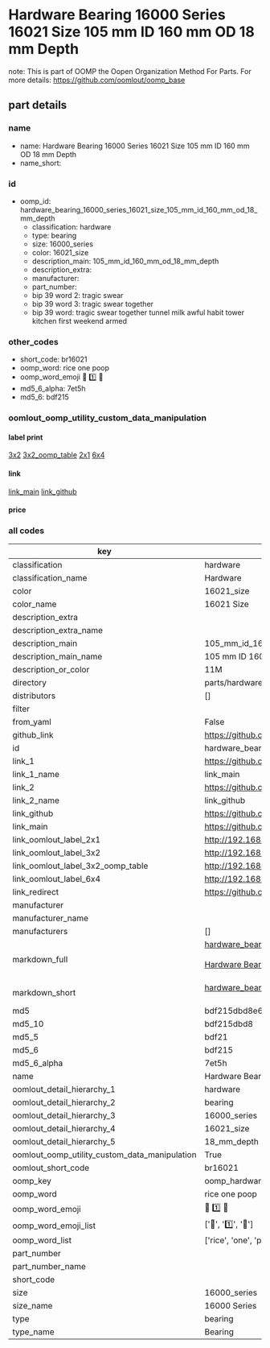 # Hardware Bearing 16000 Series 16021 Size 105 mm ID 160 mm OD 18 mm Depth  

note: This is part of OOMP the Oopen Organization Method For Parts. For more details: https://github.com/oomlout/oomp_base

##  part details
  







### name
* name: Hardware Bearing 16000 Series 16021 Size 105 mm ID 160 mm OD 18 mm Depth
* name_short: 
### id
* oomp_id: hardware_bearing_16000_series_16021_size_105_mm_id_160_mm_od_18_mm_depth
  * classification: hardware
  * type: bearing
  * size: 16000_series
  * color: 16021_size
  * description_main: 105_mm_id_160_mm_od_18_mm_depth
  * description_extra: 
  * manufacturer: 
  * part_number: 
  * bip 39 word 2: tragic swear
  * bip 39 word 3: tragic swear together
  * bip 39 word: tragic swear together tunnel milk awful habit tower kitchen first weekend armed

### other_codes
* short_code: br16021
* oomp_word: rice one poop
* oomp_word_emoji :rice: :one: :poop:
* md5_6_alpha: 7et5h
* md5_6: bdf215






### oomlout_oomp_utility_custom_data_manipulation
#### label print
[3x2](http://192.168.1.245:1112/?label=oomp%207et5h)
[3x2_oomp_table](http://192.168.1.108:1112/?label=oomp%207et5h)
[2x1](http://192.168.1.242:1112/?label=oomp%207et5h)
[6x4](http://192.168.1.55:1112/?label=oomp%207et5h)    

#### link

[link_main](https://github.com/oomlout/oomlout_oomp_version_1_messy/tree/main/parts/hardware_bearing_16000_series_16021_size_105_mm_id_160_mm_od_18_mm_depth) [link_github](https://github.com/oomlout/oomlout_oomp_version_1_messy/tree/main/parts/hardware_bearing_16000_series_16021_size_105_mm_id_160_mm_od_18_mm_depth)                             

#### price







### all codes 
| key | value |  
| --- | --- |  
| classification | hardware |  
| classification_name | Hardware |  
| color | 16021_size |  
| color_name | 16021 Size |  
| description_extra |  |  
| description_extra_name |  |  
| description_main | 105_mm_id_160_mm_od_18_mm_depth |  
| description_main_name | 105 mm ID 160 mm OD 18 mm Depth |  
| description_or_color | 11M |  
| directory | parts/hardware_bearing_16000_series_16021_size_105_mm_id_160_mm_od_18_mm_depth |  
| distributors | [] |  
| filter |  |  
| from_yaml | False |  
| github_link | https://github.com/oomlout/oomlout_oomp_part_src/tree/main/parts/hardware_bearing_16000_series_16021_size_105_mm_id_160_mm_od_18_mm_depth |  
| id | hardware_bearing_16000_series_16021_size_105_mm_id_160_mm_od_18_mm_depth |  
| link_1 | https://github.com/oomlout/oomlout_oomp_version_1_messy/tree/main/parts/hardware_bearing_16000_series_16021_size_105_mm_id_160_mm_od_18_mm_depth |  
| link_1_name | link_main |  
| link_2 | https://github.com/oomlout/oomlout_oomp_version_1_messy/tree/main/parts/hardware_bearing_16000_series_16021_size_105_mm_id_160_mm_od_18_mm_depth |  
| link_2_name | link_github |  
| link_github | https://github.com/oomlout/oomlout_oomp_version_1_messy/tree/main/parts/hardware_bearing_16000_series_16021_size_105_mm_id_160_mm_od_18_mm_depth |  
| link_main | https://github.com/oomlout/oomlout_oomp_version_1_messy/tree/main/parts/hardware_bearing_16000_series_16021_size_105_mm_id_160_mm_od_18_mm_depth |  
| link_oomlout_label_2x1 | http://192.168.1.242:1112/?label=oomp%207et5h |  
| link_oomlout_label_3x2 | http://192.168.1.245:1112/?label=oomp%207et5h |  
| link_oomlout_label_3x2_oomp_table | http://192.168.1.108:1112/?label=oomp%207et5h |  
| link_oomlout_label_6x4 | http://192.168.1.55:1112/?label=oomp%207et5h |  
| link_redirect | https://github.com/oomlout/oomlout_oomp_version_1_messy/tree/main/parts/hardware_bearing_16000_series_16021_size_105_mm_id_160_mm_od_18_mm_depth |  
| manufacturer |  |  
| manufacturer_name |  |  
| manufacturers | [] |  
| markdown_full | [hardware_bearing_16000_series_16021_size_105_mm_id_160_mm_od_18_mm_depth](none)<br>[](none)<br>[Hardware Bearing 16000 Series 16021 Size 105 Mm Id 160 Mm Od 18 Mm Depth](none)<br><br> |  
| markdown_short | [hardware_bearing_16000_series_16021_size_105_mm_id_160_mm_od_18_mm_depth](none)<br><br> |  
| md5 | bdf215dbd8e62d0442c64ea9c776e737 |  
| md5_10 | bdf215dbd8 |  
| md5_5 | bdf21 |  
| md5_6 | bdf215 |  
| md5_6_alpha | 7et5h |  
| name | Hardware Bearing 16000 Series 16021 Size 105 mm ID 160 mm OD 18 mm Depth |  
| oomlout_detail_hierarchy_1 | hardware |  
| oomlout_detail_hierarchy_2 | bearing |  
| oomlout_detail_hierarchy_3 | 16000_series |  
| oomlout_detail_hierarchy_4 | 16021_size |  
| oomlout_detail_hierarchy_5 | 18_mm_depth |  
| oomlout_oomp_utility_custom_data_manipulation | True |  
| oomlout_short_code | br16021 |  
| oomp_key | oomp_hardware_bearing_16000_series_16021_size_105_mm_id_160_mm_od_18_mm_depth |  
| oomp_word | rice one poop |  
| oomp_word_emoji | :rice: :one: :poop: |  
| oomp_word_emoji_list | [':rice:', ':one:', ':poop:'] |  
| oomp_word_list | ['rice', 'one', 'poop'] |  
| part_number |  |  
| part_number_name |  |  
| short_code |  |  
| size | 16000_series |  
| size_name | 16000 Series |  
| type | bearing |  
| type_name | Bearing |  
